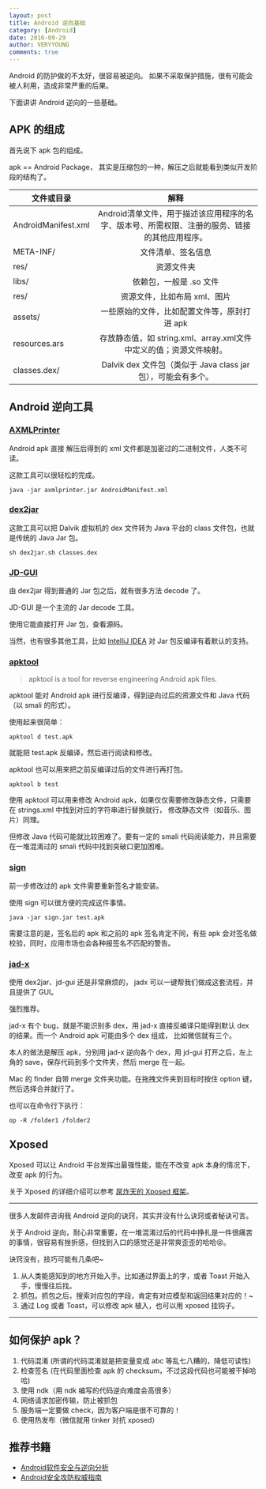 ```yaml
---
layout: post
title: Android 逆向基础
category: [Android]
date: 2016-09-29
author: VERYYOUNG
comments: true
---
```


Android 的防护做的不太好，很容易被逆向。
如果不采取保护措施，很有可能会被人利用，造成非常严重的后果。

下面讲讲 Android 逆向的一些基础。

<!-- more -->

## APK 的组成

首先说下 apk 包的组成。

apk == Android Package， 其实是压缩包的一种，解压之后就能看到类似开发阶段的结构了。

| 文件或目录        | 解释           |
| ------------- |:-------------:|
| AndroidManifest.xml      | Android清单文件，用于描述该应用程序的名字、版本号、所需权限、注册的服务、链接的其他应用程序。 |
| META-INF/      | 文件清单、签名信息      | 
| res/ | 资源文件夹      |   
| libs/ | 依赖包，一般是 .so 文件      |   
| res/ | 资源文件，比如布局 xml、图片      |    
| assets/ | 一些原始的文件，比如配置文件等，原封打进 apk      |    
| resources.ars | 存放静态值，如 string.xml、array.xml文件中定义的值；资源文件映射。  | 
| classes.dex/ | Dalvik dex 文件包（类似于 Java class jar 包），可能会有多个。      |   



## Android 逆向工具

### [AXMLPrinter](https://github.com/rednaga/axmlprinter)

Android apk 直接 解压后得到的 xml 文件都是加密过的二进制文件，人类不可读。

这款工具可以很轻松的完成。

 ```java -jar axmlprinter.jar AndroidManifest.xml```

### [dex2jar](https://github.com/pxb1988/dex2jar)

这款工具可以把 Dalvik 虚拟机的 dex 文件转为 Java 平台的 class 文件包，也就是传统的 Java Jar 包。

```sh dex2jar.sh classes.dex ```

### [JD-GUI](http://jd.benow.ca/)

由 dex2jar 得到普通的 Jar 包之后，就有很多方法 decode 了。

JD-GUI 是一个主流的 Jar decode 工具。

使用它能直接打开 Jar 包，查看源码。

当然，也有很多其他工具，比如 [IntelliJ IDEA](https://www.jetbrains.com/idea/) 对 Jar 包反编译有着默认的支持。


### [apktool](https://ibotpeaches.github.io/Apktool/)

>apktool is a tool for reverse engineering Android apk files.

apktool 能对 Android apk 进行反编译，得到逆向过后的资源文件和 Java 代码（以 smali 的形式）。

使用起来很简单：

```apktool d test.apk```

就能把 test.apk 反编译，然后进行阅读和修改。

apktool 也可以用来把之前反编译过后的文件进行再打包。

``` apktool b test  ```

使用 apktool 可以用来修改 Android apk，如果仅仅需要修改静态文件，只需要在 strings.xml 中找到对应的字符串进行替换就行，
修改静态文件（如音乐、图片）同理。

但修改 Java 代码可能就比较困难了。要有一定的 smali 代码阅读能力，并且需要在一堆混淆过的 smali 代码中找到突破口更加困难。



### [sign](https://github.com/appium/sign)

前一步修改过的 apk 文件需要重新签名才能安装。

使用 sign 可以很方便的完成这件事情。

``` java -jar sign.jar test.apk ```

需要注意的是，签名后的 apk 和之前的 apk 签名肯定不同，有些 apk 会对签名做校验，同时，应用市场也会各种报签名不匹配的警告。



### [jad-x](https://github.com/skylot/jadx)

使用 dex2jar、jd-gui 还是非常麻烦的， jadx 可以一键帮我们做成这套流程，并且提供了 GUI。

强烈推荐。


jad-x 有个 bug，就是不能识别多 dex，用 jad-x 直接反编译只能得到默认 dex 的结果。而一个 Android apk 可能由多个 dex 组成，
比如微信就有三个。

本人的做法是解压 apk，分别用 jad-x 逆向各个 dex，用 jd-gui 打开之后，左上角的 save，保存代码到多个文件夹，然后 merge 在一起。

Mac 的 finder 自带 merge 文件夹功能。在拖拽文件夹到目标时按住 option 键，然后选择合并就行了。

也可以在命令行下执行：

```op -R /folder1 /folder2```


## Xposed

Xposed 可以让 Android 平台发挥出最强性能，能在不改变 apk 本身的情况下，改变 apk 的行为。 

关于 Xposed 的详细介绍可以参考 [屌炸天的 Xposed 框架](/blog/2016/05/24/fucking-powerfull-xposed.html)。


-------

很多人发邮件咨询我 Android 逆向的诀窍，其实并没有什么诀窍或者秘诀可言。

关于 Android 逆向，耐心非常重要，在一堆混淆过后的代码中挣扎是一件很痛苦的事情，很容易有挫折感，但找到入口的感觉还是非常爽歪歪的哈哈😝。

诀窍没有，技巧可能有几条吧~

1.  从人类能感知到的地方开始入手。比如通过界面上的字，或者 Toast 开始入手，慢慢往后找。
2.  抓包。抓包之后，搜索对应包的字段，肯定有对应模型和返回结果对应的！~
3.  通过 Log 或者 Toast，可以修改 apk 植入，也可以用 xposed 挂钩子。


--- 

## 如何保护 apk？

1. 代码混淆 (所谓的代码混淆就是把变量变成 abc 等乱七八糟的，降低可读性)
2. 检查签名 (在代码里面检查 apk 的 checksum，不过这段代码也可能被干掉哈哈)
3. 使用 ndk（用 ndk 编写的代码逆向难度会高很多）
4. 网络请求加密传输，防止被抓包
5. 服务端一定要做 check，因为客户端是很不可靠的！
6. 使用热发布（微信就用 tinker 对抗 xposed） 



## 推荐书籍

- [Android软件安全与逆向分析](https://book.douban.com/subject/20556210/)
- [Android安全攻防权威指南](https://book.douban.com/subject/26348151/)